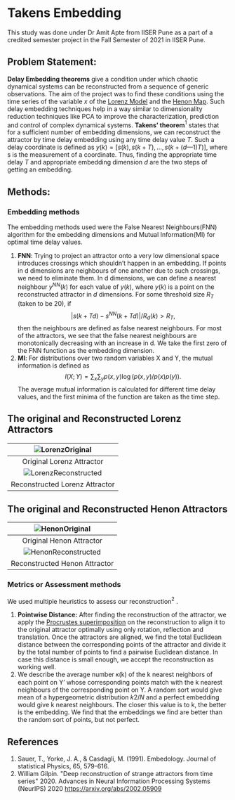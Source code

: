 # Takens Embedding
This study was done under Dr Amit Apte from IISER Pune as a part of a credited semester project in the Fall Semester of 2021 in IISER Pune.
## Problem Statement:
**Delay Embedding theorems** give a condition under which chaotic dynamical systems can be reconstructed from a sequence of generic observations. The aim of the project was to find these conditions using the time series of the variable $x$ of the [Lorenz Model](https://en.wikipedia.org/wiki/Lorenz_system) and the [Henon Map](https://en.wikipedia.org/wiki/H%C3%A9non_map). Such delay embedding techniques help in a way similar to dimensionality reduction techniques like PCA to improve the characterization, prediction and control of complex dynamical systems. **Takens’ theorem**$^1$ states that for a sufficient number of embedding dimensions, we can reconstruct the attractor by time delay embedding using any time delay value $T$. Such a delay coordinate is defined as $y(k)=[s(k),s (k + T), . . . ,s(k +(d —1)T)]$, where s is the measurement of a coordinate. Thus, finding the appropriate time delay $T$ and appropriate embedding dimension $d$ are the two steps of getting an embedding. 
## Methods: 
### Embedding methods
The embedding methods used were the False Nearest Neighbours(FNN) algorithm for the embedding dimensions and Mutual Information(MI) for optimal time delay values. 
1. **FNN**: Trying to project an attractor onto a very low dimensional space introduces crossings which shouldn’t happen in an embedding. If points in d dimensions are neighbours of one another due to such crossings, we need to eliminate them. In d dimensions, we can define a nearest neighbour $y^{NN}(k)$ for each value of $y(k)$, where $y(k)$ is a point on the reconstructed attractor in $d$ dimensions. For some threshold size $R_T$ (taken to be 20), if $$|s(k+Td)-s^{NN}(k+Td)|/R_d(k)>R_T,$$ then the neighbours are defined as false nearest neighbours. For most of the attractors, we see that the false nearest neighbours are monotonically decreasing with an increase in d. We take the first zero of the FNN function as the embedding dimension.
2. **MI**: For distributions over two random variables X and Y, the mutual information is defined as $$I(X;Y) = \sum_x\sum_y p(x,y) \log(p(x,y)/p(x)p(y)).$$ The average mutual information is calculated for different time delay values, and the first minima of the function are taken as the time step.

## The original and Reconstructed Lorenz Attractors
|![LorenzOriginal](https://github.com/Deepeshmk/Takens-Embedding/assets/139223828/6fb46432-10ef-4ad2-91a4-eb8460efc34d)|
|:-:|
|Original Lorenz Attractor|
|![LorenzReconstructed](https://github.com/Deepeshmk/Takens-Embedding/assets/139223828/0bf6ef52-b24a-4711-a68a-950a3cf1faa9)|
|Reconstructed Lorenz Attractor|

## The original and Reconstructed Henon Attractors
|![HenonOriginal](https://github.com/Deepeshmk/Takens-Embedding/assets/139223828/3360ee4e-ab5e-4322-b2a6-201fd3fcea51)|
|:-:|
|Original Henon Attractor|
|![HenonReconstructed](https://github.com/Deepeshmk/Takens-Embedding/assets/139223828/9aa72431-0b58-478a-926f-e1dd7c643e97)|
|Reconstructed Henon Attractor|


### Metrics or Assessment methods
We used multiple heuristics to assess our reconstruction$^2$ .
1. **Pointwise Distance:** After finding the reconstruction of the attractor, we apply the [Procrustes superimposition](https://en.wikipedia.org/wiki/Procrustes_analysis) on the reconstruction to align it to the original attractor optimally using only rotation, reflection and translation. Once the attractors are aligned, we find the total Euclidean distance between the corresponding points of the attractor and divide it by the total number of points to find a pairwise Euclidean distance. In case this distance is small enough, we accept the reconstruction as working well.
2. We describe the average number 𝜅(k) of the k nearest neighbors of each point on Y’ whose corresponding points match with the k nearest neighbours of the corresponding point on Y. A random sort would give mean of a hypergeometric distribution $k2/N$ and a perfect embedding would give k nearest neighbours. The closer this value is to k, the better is the embedding. We find that the embeddings we find are better than the random sort of points, but not perfect.



## References
1. Sauer, T., Yorke, J. A., & Casdagli, M. (1991). Embedology. Journal of statistical Physics, 65, 579-616.
1. William Gilpin. "Deep reconstruction of strange attractors from time series" 2020. Advances in Neural Information Processing Systems (NeurIPS) 2020 https://arxiv.org/abs/2002.05909

